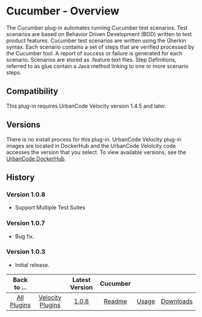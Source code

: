 
# Cucumber - Overview

The Cucumber plug-in automates running Cucumber test scenarios. Test scenarios are based on Behavior Driven Development (BDD) written to test product features. Cucumber test scenarios are written using the Gherkin syntax. Each scenario contains a set of steps that are verified processed by the Cucumber tool. A report of success or failure is generated for each scenario. Scenarios are stored as .feature text files. Step Definitions, referred to as glue contain a Java method linking to one or more scenario steps.

## Compatibility

This plug-in requires UrbanCode Velocity version 1.4.5 and later.

## Versions

There is no install process for this plug-in. UrbanCode Velocity plug-in images are located in DockerHub and the UrbanCode Velolcity code accesses the version that you select. To view available versions, see the [UrbanCode DockerHub](https://hub.docker.com/r/urbancode/ucv-ext-cucumber/tags).


## History

### Version 1.0.8

* Support Multiple Test Suites

### Version 1.0.7

* Bug fix.

### Version 1.0.3

* Initial release.


|Back to ...||Latest Version|Cucumber |||
| :---: | :---: | :---: | :---: | :---: | :---: |
|[All Plugins](../../index.md)|[Velocity Plugins](../README.md)|[1.0.8](https://raw.githubusercontent.com/UrbanCode/IBM-UCV-PLUGINS/main/files/ucv-ext-cucumber/ucv-ext-cucumber-1.0.8.tar.zip)|[Readme](README.md)|[Usage](usage.md)|[Downloads](downloads.md)|

